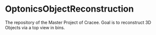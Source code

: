 # OptonicsObjectReconstruction
The repository of the Master Project of Cracee. Goal is to reconstruct 3D Objects via a top view in bins.
